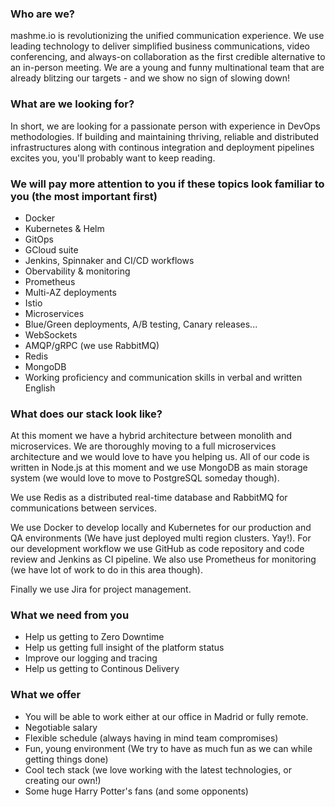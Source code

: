 ### Who are we?
mashme.io is revolutionizing the unified communication experience. We use leading technology to deliver simplified business communications, video conferencing, and always-on collaboration as the first credible alternative to an in-person meeting. We are a young and funny multinational team that are already blitzing our targets - and we show no sign of slowing down!

### What are we looking for?
In short, we are looking for a passionate person with experience in DevOps methodologies. If building and maintaining thriving, reliable and distributed infrastructures along with continous integration and deployment pipelines excites you, you'll probably want to keep reading.

### We will pay more attention to you if these topics look familiar to you (the most important first)
- Docker
- Kubernetes & Helm
- GitOps
- GCloud suite
- Jenkins, Spinnaker and CI/CD workflows
- Obervability & monitoring
- Prometheus
- Multi-AZ deployments
- Istio
- Microservices
- Blue/Green deployments, A/B testing, Canary releases...
- WebSockets
- AMQP/gRPC (we use RabbitMQ)
- Redis
- MongoDB
- Working proficiency and communication skills in verbal and written English


### What does our stack look like?
At this moment we have a hybrid architecture between monolith and microservices. We are thoroughly moving to a full microservices architecture and we would love to have you helping us. All of our code is written in Node.js at this moment and we use MongoDB as main storage system (we would love to move to PostgreSQL someday though).

We use Redis as a distributed real-time database and RabbitMQ for communications between services.

 We use Docker to develop locally and Kubernetes for our production and QA environments (We have just deployed multi region clusters. Yay!). For our development workflow we use GitHub as code repository and code review and Jenkins as CI pipeline. We also use Prometheus for monitoring (we have lot of work to do in this area though).

 Finally we use Jira for project management.

### What we need from you
- Help us getting to Zero Downtime
- Help us getting full insight of the platform status
- Improve our logging and tracing
- Help us getting to Continous Delivery

### What we offer
- You will be able to work either at our office in Madrid or fully remote.
- Negotiable salary
- Flexible schedule (always having in mind team compromises)
- Fun, young environment (We try to have as much fun as we can while getting things done)
- Cool tech stack (we love working with the latest technologies, or creating our own!)
- Some huge Harry Potter's fans (and some opponents)
